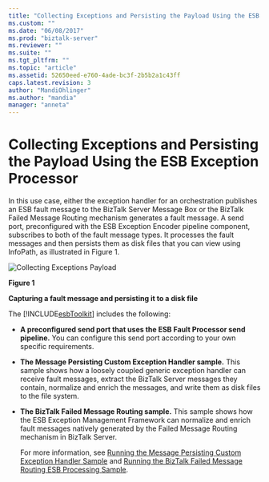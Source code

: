 ```yaml
---
title: "Collecting Exceptions and Persisting the Payload Using the ESB Exception Processor | Microsoft Docs"
ms.custom: ""
ms.date: "06/08/2017"
ms.prod: "biztalk-server"
ms.reviewer: ""
ms.suite: ""
ms.tgt_pltfrm: ""
ms.topic: "article"
ms.assetid: 52650eed-e760-4ade-bc3f-2b5b2a1c43ff
caps.latest.revision: 3
author: "MandiOhlinger"
ms.author: "mandia"
manager: "anneta"
---
```

# Collecting Exceptions and Persisting the Payload Using the ESB Exception Processor
In this use case, either the exception handler for an orchestration publishes an ESB fault message to the BizTalk Server Message Box or the BizTalk Failed Message Routing mechanism generates a fault message. A send port, preconfigured with the ESB Exception Encoder pipeline component, subscribes to both of the fault message types. It processes the fault messages and then persists them as disk files that you can view using InfoPath, as illustrated in Figure 1.  
  
 ![Collecting Exceptions Payload](../esb-toolkit/media/ch3-collectingexceptionspayload.gif "Ch3-CollectingExceptionsPayload")  
  
 **Figure 1**  
  
 **Capturing a fault message and persisting it to a disk file**  
  
 The [!INCLUDE[esbToolkit](../includes/esbtoolkit-md.md)] includes the following:  
  
- **A preconfigured send port that uses the ESB Fault Processor send pipeline.** You can configure this send port according to your own specific requirements.  
  
- **The Message Persisting Custom Exception Handler sample.** This sample shows how a loosely coupled generic exception handler can receive fault messages, extract the BizTalk Server messages they contain, normalize and enrich the messages, and write them as disk files to the file system.  
  
- **The BizTalk Failed Message Routing sample.** This sample shows how the ESB Exception Management Framework can normalize and enrich fault messages natively generated by the Failed Message Routing mechanism in BizTalk Server.  
  
  For more information, see [Running the Message Persisting Custom Exception Handler Sample](../esb-toolkit/running-the-message-persisting-custom-exception-handler-sample.md) and [Running the BizTalk Failed Message Routing ESB Processing Sample](../esb-toolkit/running-the-biztalk-failed-message-routing-esb-processing-sample.md).